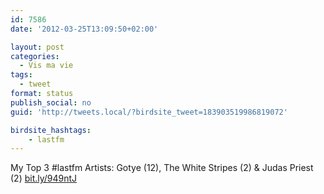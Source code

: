 ```yaml
---
id: 7586
date: '2012-03-25T13:09:50+02:00'

layout: post
categories:
  - Vis ma vie
tags:
  - tweet
format: status
publish_social: no
guid: 'http://tweets.local/?birdsite_tweet=183903519986819072'

birdsite_hashtags:
    - lastfm
---
```


My Top 3 #lastfm Artists: Gotye (12), The White Stripes (2) &amp; Judas Priest (2) [bit.ly/949ntJ](http://bit.ly/949ntJ)